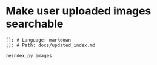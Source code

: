 # Make user uploaded images searchable
    []: # Language: markdown
    []: # Path: docs/updated_index.md

`reindex.py images` 